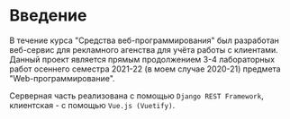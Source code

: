 # Введение

В течение курса "Средства веб-программирования" был разработан веб-сервис для рекламного агенства для учёта работы с клиентами.
Данный проект является прямым продолжением 3-4 лабораторных работ осеннего семестра 2021-22 (в моем случае 2020-21) предмета "Web-программирование".

Серверная часть реализована с помощью `Django REST Framework`, клиентская - с помощью `Vue.js (Vuetify)`. 